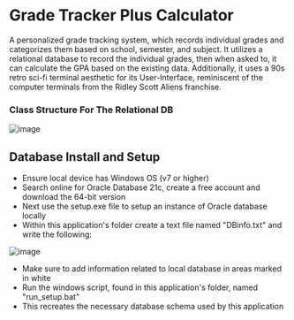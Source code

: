 # Grade Tracker Plus Calculator

A personalized grade tracking system, which records individual grades and categorizes them based on school, semester, and subject. It utilizes a relational database to record the individual grades, then when asked to, it can calculate the GPA based on the existing data. Additionally, it uses a 90s retro sci-fi terminal aesthetic for its User-Interface, reminiscent of the computer terminals from the Ridley Scott Aliens franchise.

### Class Structure For The Relational DB

![image](https://github.com/user-attachments/assets/9226052e-7f95-4f85-8416-bab6ca65ab46)

## Database Install and Setup

- Ensure local device has Windows OS (v7 or higher)
- Search online for Oracle Database 21c, create a free account and download the 64-bit version
- Next use the setup.exe file to setup an instance of Oracle database locally
- Within this application's folder create a text file named "DBinfo.txt" and write the following:

![image](https://github.com/user-attachments/assets/2bf173e1-396a-48e1-9862-00943e9167dd)

- Make sure to add information related to local database in areas marked in white
- Run the windows script, found in this application's folder, named "run_setup.bat" 
- This recreates the necessary database schema used by this application
